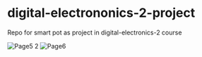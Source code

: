 # digital-electrononics-2-project
Repo for smart pot as project in digital-electronics-2 course 

![Page5 2](https://github.com/mrbutterfly105/digital-electrononics-2-project/assets/102173814/4eef34b2-dfb4-41a4-a74b-8a0eeaf06274)
![Page6](https://github.com/mrbutterfly105/digital-electrononics-2-project/assets/102173814/cad432c5-3e94-4c7a-8b13-0148c4d427ba)

